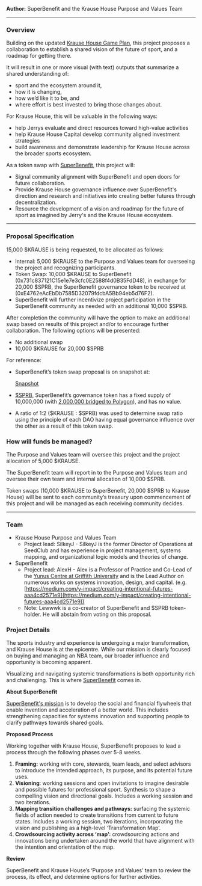 **Author:** SuperBenefit and the Krause House Purpose and Values Team

---

### Overview

Building on the updated [Krause House Game Plan](https://snapshot.org/#/krausehouse.eth/proposal/0x97f85099d9e0727fe49f31638e9e42d4148478ace5f88aab5147efc29494fd11), this project proposes a collaboration to establish a shared vision of the future of sport, and a roadmap for getting there.

It will result in one or more visual (with text) outputs that summarize a shared understanding of:

- sport and the ecosystem around it,
- how it is changing,
- how we’d like it to be, and
- where effort is best invested to bring those changes about.

For Krause House, this will be valuable in the following ways:

- help Jerrys evaluate and direct resources toward high-value activities
- help Krause House Capital develop community aligned investment strategies
- build awareness and demonstrate leadership for Krause House across the broader sports ecosystem.

As a token swap with [SuperBenefit](https://superbenefit.org), this project will:

- Signal community alignment with SuperBenefit and open doors for future collaboration.
- Provide Krause House governance influence over SuperBenefit's direction and research and initiatives into creating better futures through decentralization.
- Resource the development of a vision and roadmap for the future of sport as imagined by Jerry's and the Krause House ecosystem.

---

### Proposal Specification

15,000 $KRAUSE is being requested, to be allocated as follows:

- Internal: 5,000 $KRAUSE to the Purpose and Values team for overseeing the project and recognizing participants.
- Token Swap: 10,000 $KRAUSE to SuperBenefit (0x731c837121C15e1e7e3cfc0E2588f4d0B35FdD48), in exchange for 20,000 $SPRB, the SuperBenefit governance token to be received at (0xE4762eAcEbDb7585D32079fdcbA5Bb94eb5d76F2).
- SuperBenefit will further incentivize project participation in the SuperBenefit community as needed with an additional 10,000 $SPRB.

After completion the community will have the option to make an additional swap based on results of this project and/or to encourage further collaboration. The following options will be presented:

- No additional swap
- 10,000 $KRAUSE for 20,000 $SPRB

For reference:

- SuperBenefit’s token swap proposal is on snapshot at:
    
    [Snapshot](https://snapshot.org/#/superbenefit.eth/proposal/0x2301700340ba5308ae61346ce43ac4d22ab853b9f53603e7a3da050b3f11adbd)
    
- [$SPRB](https://etherscan.io/token/0xfC3Ac26D9A4A00B2534298c933A84F54430B3850#balances), SuperBenefit’s governance token has a fixed supply of 10,000,000 (with [2,000,000 bridged to Polygon](https://polygonscan.com/token/0xDaC5f23D2890A1129a3Fc6416b292A0ca82D3ccc#balances)), and has no value.
- A ratio of  1:2 ($KRAUSE : $SPRB) was used to determine swap ratio using the principle of each DAO having equal governance influence over the other as a result of this token swap.

### How will funds be managed?

The Purpose and Values team will oversee this project and the project allocation of 5,000 $KRAUSE. 

The SuperBenefit team will report in to the Purpose and Values team and oversee their own team and internal allocation of 10,000 $SPRB.

Token swaps (10,000 $KRAUSE to SuperBenefit, 20,000 $SPRB to Krause House) will be sent to each community’s treasury upon commencement of this project and will be managed as each receiving community decides.

---

### Team

- Krause House Purpose and Values Team
    - Project lead: SilkeyJ - SilkeyJ is the former Director of Operations at SeedClub and has experience in project management, systems mapping, and organizational logic models and theories of change.
- SuperBenefit
    - Project lead: AlexH - Alex is a Professor of Practice and Co-Lead of the [Yunus Centre at Griffith University](https://www.griffith.edu.au/griffith-business-school/yunus-centre) and is the Lead Author on numerous works on systems innovation, design, and capital. (e.g. [https://medium.com/y-impact/creating-intentional-futures-aaa4cd2571e9](https://medium.com/y-impact/creating-intentional-futures-aaa4cd2571e9))
    - Note: Lewwwk is a co-creator of SuperBenefit and $SPRB token-holder. He will abstain from voting on this proposal.

### Project Details

The sports industry and experience is undergoing a major transformation, and Krause House is at the epicentre. While our mission is clearly focused on buying and managing an NBA team, our broader influence and opportunity is becoming apparent.

Visualizing and navigating systemic transformations is both opportunity rich and challenging. This is where [SuperBenefit](http://superbenefit.org/) comes in.

**About SuperBenefit**

[SuperBenefit's mission](http://superbenefit.mirror.xyz/) is to develop the social and financial flywheels that enable invention and acceleration of a better world. This includes strengthening capacities for systems innovation and supporting people to clarify pathways towards shared goals.

**Proposed Process**

Working together with Krause House, SuperBenefit proposes to lead a process through the following phases over 5-8 weeks.

1. **Framing:** working with core, stewards, team leads, and select advisors to introduce the intended approach, its purpose, and its potential future uses.
2. **Visioning**: working sessions and open invitations to imagine desirable and possible futures for professional sport. Synthesis to shape a compelling vision and directional goals. Includes a working session and two iterations.
3. **Mapping transition challenges and pathways:** surfacing the systemic fields of action needed to create transitions from current to future states. Includes a working session, two iterations, incorporating the vision and publishing as a high-level ‘Transformation Map’.
4. **Crowdsourcing activity across ‘map’:** crowdsourcing actions and innovations being undertaken around the world that have alignment with the intention and orientation of the map.

**Review**

SuperBenefit and Krause House’s ‘Purpose and Values’ team to review the process, its effect, and determine options for further activities.